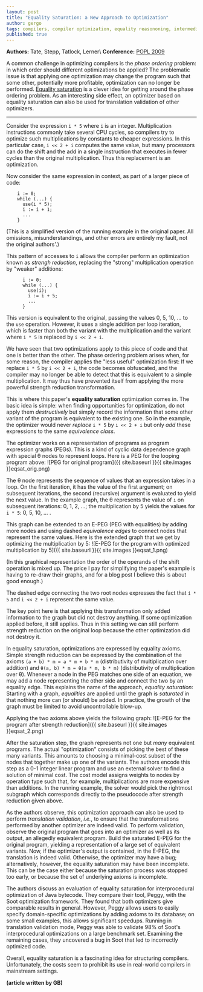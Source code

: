 ```yaml
---
layout: post
title: "Equality Saturation: a New Approach to Optimization"
author: gergo
tags: compilers, compiler optimization, equality reasononing, intermediate representation
published: true
---
```


**Authors:** Tate, Stepp, Tatlock, Lerner\\
**Conference:** [POPL 2009](http://cseweb.ucsd.edu/conferences/popl/09/)

A common challenge in optimizing compilers is the *phase ordering* problem:
in which order should different optimizations be applied? The problematic
issue is that applying one optimization may change the program such that
some other, potentially more profitable, optimization can no longer be
performed. [Equality
saturation](http://www.cs.cornell.edu/~ross/publications/eqsat/) is a clever
idea for getting around the phase ordering problem. As an interesting side
effect, an optimizer based on equality saturation can also be used for
translation validation of other optimizers.

<!--more-->
-----

Consider the expression `i * 5` where `i` is an integer. Multiplication
instructions commonly take several CPU cycles, so compilers try to optimize
such multiplications by constants to cheaper expressions. In this particular
case, `i << 2 + i` computes the same value, but many processors can do the
shift and the add in a single instruction that executes in fewer cycles than
the original multiplication. Thus this replacement is an optimization.

Now consider the same expression in context, as part of a larger piece of
code:

        i := 0;
        while (...) {
          use(i * 5);
          i := i + 1;
          ...
        }

(This is a simplified version of the running example in the original paper.
All omissions, misunderstandings, and other errors are entirely my fault,
not the original authors'.)

This pattern of accesses to `i` allows the compiler perform an optimization
known as *strengh reduction*, replacing the "strong" multiplication
operation by "weaker" additions:

          i := 0;
          while (...) {
            use(i);
            i := i + 5;
            ...
          }

This version is equivalent to the original, passing the values 0, 5, 10, ...
to the `use` operation. However, it uses a single addition per loop
iteration, which is faster than both the variant with the multiplication and
the variant where `i * 5` is replaced by `i << 2 + i`.

We have seen that two optimizations apply to this piece of code and that one
is better than the other. The phase ordering problem arises when, for some
reason, the compiler applies the "less useful" optimization first: If we
replace `i * 5` by `i << 2 + i`, the code becomes obfuscated, and the
compiler may no longer be able to detect that this is equivalent to a simple
multiplication. It may thus have prevented itself from applying the more
powerful strength reduction transformation.

This is where this paper's **equality saturation** optimization comes
in. The basic idea is simple: when finding opportunities for optimization,
do not apply them *destructively* but simply record the information that
some other variant of the program is equivalent to the existing one. So in
the example, the optimizer would never *replace* `i * 5` by `i << 2 + i`
but only *add* these expressions to the same *equivalence class*.

The optimizer works on a representation of programs as program expression
graphs (PEGs). This is a kind of cyclic data dependence graph with special θ
nodes to represent loops. Here is a PEG for the looping program above:
![PEG for original program]({{ site.baseurl }}{{ site.images }}eqsat_orig.png)

The θ node represents the sequence of values that an expression takes in a
loop. On the first iteration, it has the value of the first argument; on
subsequent iterations, the second (recursive) argument is evaluated to yield
the next value. In the example graph, the θ represents the value of `i` on
subsequent iterations: 0, 1, 2, ...; the multiplication by 5 yields the
values for `i * 5`: 0, 5, 10, ... .

This graph can be extended to an E-PEG (PEG with equalities) by adding more
nodes and using dashed *equivalence edges* to connect nodes that represent
the same values. Here is the extended graph that we get by optimizing the
multiplication by 5:
![E-PEG for the program with optimized multiplication by 5]({{ site.baseurl }}{{ site.images }}eqsat_1.png)

(In this graphical representation the order of the operands of the shift
operation is mixed up. The price I pay for simplifying the paper's example
is having to re-draw their graphs, and for a blog post I believe this is
about good enough.)

The dashed edge connecting the two root nodes expresses the fact that `i *
5` and `i << 2 + i` represent the same value.

The key point here is that applying this transformation only added
information to the graph but did not destroy anything. If some optimization
applied before, it still applies. Thus in this setting we can still perform
strength reduction on the original loop because the other optimization did
not destroy it.

In equality saturation, optimizations are expressed by
equality axioms. Simple strength reduction can be expressed by the
combination of the axioms `(a + b) * m = a * m + b * m` (distributivity of
multiplication over addition) and `θ(a, b) * m = θ(a * m, b * m)`
(distributivity of multiplication over θ). Whenever a node in the PEG
matches one side of an equation, we may add a node representing the other
side and connect the two by an equality edge. This explains the name of the
approach, *equality saturation*: Starting with a graph, *equalities* are
applied until the graph is *saturated* in that nothing more can (or should)
be added. In practice, the growth of the graph must be limited to avoid
uncontrollable blow-up.

Applying the two axioms above yields the following graph:
![E-PEG for the program after strength reduction]({{ site.baseurl }}{{ site.images }}eqsat_2.png)

After the saturation step, the graph represents not one but *many*
equivalent programs. The actual "optimization" consists of picking the best
of these many variants. This amounts to choosing a minimal-cost subset of
the nodes that together make up one of the variants. The authors encode this
step as a 0-1 integer linear program and use an external solver to find a
solution of minimal cost. The cost model assigns weights to nodes by
operation type such that, for example, multiplications are more expensive
than additions. In the running example, the solver would pick the rightmost
subgraph which corresponds directly to the pseudocode after strength
reduction given above.

As the authors observe, this optimization approach can also be used to
perform *translation validation*, *i.e.*, to ensure that the
transformations performed by another optimizer are indeed valid. To perform
validation, observe the original program that goes into an optimizer as
well as its output, an allegedly equivalent program. Build the saturated
E-PEG for the original program, yielding a representation of a large set of
equivalent variants. Now, if the optimizer's output is contained, in the
E-PEG, the translation is indeed valid. Otherwise, the optimizer may have a
bug; alternatively, however, the equality saturation may have been
incomplete.  This can be the case either because the saturation process was
stopped too early, or because the set of underlying axioms is incomplete.

The authors discuss an evaluation of equality saturation for interprocedural
optimization of Java bytecode. They compare their tool, Peggy, with the Soot
optimization framework. They found that both optimizers give comparable
results in general. However, Peggy allows users to easily specify
domain-specific optimizations by adding axioms to its database; on some
small examples, this allows significant speedups. Running in translation
validation mode, Peggy was able to validate 98% of Soot's interprocedural
optimizations on a large benchmark set. Examining the remaining cases, they
uncovered a bug in Soot that led to incorrectly optimized code.

Overall, equality saturation is a fascinating idea for structuring
compilers. Unfortunately, the costs seem to prohibit its use in real-world
compilers in mainstream settings.

**(article written by GB)**
